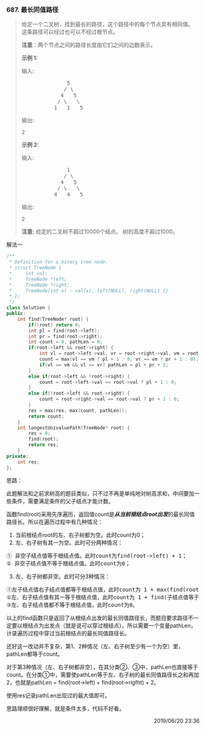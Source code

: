 ### 687. 最长同值路径

> <div class="content__2ebE"><p>给定一个二叉树，找到最长的路径，这个路径中的每个节点具有相同值。 这条路径可以经过也可以不经过根节点。</p>
> 
> <p><strong>注意</strong>：两个节点之间的路径长度由它们之间的边数表示。</p>
> 
> <p><strong>示例 1:</strong></p>
> 
> <p>输入:</p>
> 
> <pre>              5
>              / \
>             4   5
>            / \   \
>           1   1   5
> </pre>
> 
> <p>输出:</p>
> 
> <pre>2
> </pre>
> 
> <p><strong>示例 2:</strong></p>
> 
> <p>输入:</p>
> 
> <pre>              1
>              / \
>             4   5
>            / \   \
>           4   4   5
> </pre>
> 
> <p>输出:</p>
> 
> <pre>2
> </pre>
> 
> <p><strong>注意:</strong> 给定的二叉树不超过10000个结点。&nbsp;树的高度不超过1000。</p>
> </div>

解法一
```cpp
/**
 * Definition for a binary tree node.
 * struct TreeNode {
 *     int val;
 *     TreeNode *left;
 *     TreeNode *right;
 *     TreeNode(int x) : val(x), left(NULL), right(NULL) {}
 * };
 */
class Solution {
public:
    int find(TreeNode* root) {
        if(!root) return 0;
        int pl = find(root->left);
        int pr = find(root->right);
        int count = 0, pathLen = 0;
        if(root->left && root->right) {
            int vl = root->left->val, vr = root->right->val, vm = root->val;
            count = max(vl == vm ? pl + 1 : 0, vr == vm ? pr + 1 : 0);
            if(vl == vm && vl == vr) pathLen = pl + pr + 2;
        }
        else if(root->left && !root->right) {
            count = root->left->val == root->val ? pl + 1 : 0;
        }
        else if(!root->left && root->right) {
            count = root->right->val == root->val ? pr + 1 : 0;
        }
        res = max(res, max(count, pathLen));
        return count;
    }
    int longestUnivaluePath(TreeNode* root) {
        res = 0;
        find(root);
        return res;
    }
private:
    int res;
};
```

思路：

此题解法和之前求树高的题目类似，只不过不再是单纯地对树高求和，中间要加一些条件，需要满足条件的父子结点才能计数。

函数find(root)采用先序遍历，返回值count是***从当前根结点root出发***的最长同值路径长。所以在遍历过程中有几种情况：
1. 当前根结点root的左、右子树都为空。此时count为0；
2. 左、右子树有其一为空。此时可分两种情况：
<pre>① 非空子结点值等于根结点值。此时count为find(root->left) + 1；
② 非空子结点值不等于根结点值。此时count为0；</pre>
3. 左、右子树都非空。此时可分3种情况：
<pre>
①左子结点值右子结点值都等于根结点值，此时count为 1 + max(find(root->left), find(root->right));
②左、右子结点值有其一等于根结点值，此时count为 1 + find(子结点值等于根结点值的那个子树)；
③左、右子结点值都不等于根结点值，此时count为0。
</pre>

以上的find函数只是返回了从根结点出发的最长同值路径长，而题目要求路径不一定要以根结点为出发点（就是说可以穿过根结点），所以需要一个变量pathLen，计录遍历过程中穿过当前根结点的最长同值路径长。

还好这一改动并不复杂，第1、2种情况（左、右子树至少有一个为空）里，pathLen都等于count。

对于第3种情况（左、右子树都非空），在其分类②、③中，pathLen也直接等于count。在分类①中，需要使pathLen等于左、右子树的最长同值路径长之和再加2，也就是pathLen = find(root->left) + find(root->rigfht) + 2。

使用res记录pathLen出现过的最大值即可。

思路理顺很好理解，就是条件太多，代码不好看。

<div style="text-align: right"> 2019/06/20 23:36 </div>